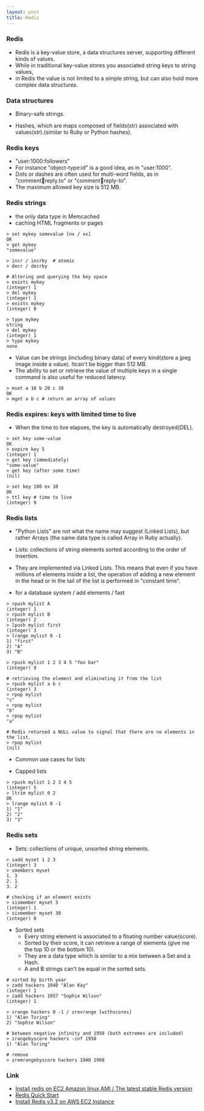 ```yaml
---
layout: post
title: Redis
---
```


### Redis

- Redis is a key-value store, a data structures server, supporting different kinds of values.
- While in traditional key-value stores you associated string keys to string values,
- in Redis the value is not limited to a simple string, but can also hold more complex data structures.

### Data structures

- Binary-safe strings.

- Hashes, which are maps composed of fields(str) associated with values(str).(similar to Ruby or Python hashes).

### Redis keys

- "user:1000:followers"
- For instance "object-type:id" is a good idea, as in "user:1000".
-  Dots or dashes are often used for multi-word fields, as in "comment:1234:reply.to" or "comment:1234:reply-to".
- The maximum allowed key size is 512 MB.

### Redis strings

- the only data type in Memcached
- caching HTML fragments or pages

```
> set mykey somevalue [nx / xx]
OK
> get mykey
"somevalue"

> incr / incrby  # atomic
> decr / decrby

# Altering and querying the key space
> exists mykey
(integer) 1
> del mykey
(integer) 1
> exists mykey
(integer) 0

> type mykey
string
> del mykey
(integer) 1
> type mykey
none
```

- Value can be strings (including binary data) of every kind(store a jpeg image inside a value). Itcan't be bigger than 512 MB.
- The ability to set or retrieve the value of multiple keys in a single command is also useful for reduced latency.

```
> mset a 10 b 20 c 30
OK
> mget a b c # return an array of values
```

### Redis expires: keys with limited time to live

- When the time to live elapses, the key is automatically destroyed(DEL).

```
> set key some-value
OK
> expire key 5
(integer) 1
> get key (immediately)
"some-value"
> get key (after some time)
(nil)

> set key 100 ex 10
OK
> ttl key # time to live
(integer) 9
```

### Redis lists

- "Python Lists" are not what the name may suggest (Linked Lists), but rather Arrays (the same data type is called Array in Ruby actually).

- Lists: collections of string elements sorted according to the order of insertion.
- They are implemented via Linked Lists. This means that even if you have millions of elements inside a list, the operation of adding a new element in the head or in the tail of the list is performed in "constant time".

- for a database system / add elements / fast

```
> rpush mylist A
(integer) 1
> rpush mylist B
(integer) 2
> lpush mylist first
(integer) 3
> lrange mylist 0 -1
1) "first"
2) "A"
3) "B"

> rpush mylist 1 2 3 4 5 "foo bar"
(integer) 9

# retrieving the element and eliminating it from the list
> rpush mylist a b c
(integer) 3
> rpop mylist
"c"
> rpop mylist
"b"
> rpop mylist
"a"

# Redis returned a NULL value to signal that there are no elements in the list.
> rpop mylist
(nil)
```

- Common use cases for lists

- Capped lists

```
> rpush mylist 1 2 3 4 5
(integer) 5
> ltrim mylist 0 2
OK
> lrange mylist 0 -1
1) "1"
2) "2"
3) "3"
```

### Redis sets

- Sets: collections of unique, unsorted string elements.

```
> sadd myset 1 2 3
(integer) 3
> smembers myset
1. 3
2. 1
3. 2

# checking if an element exists
> sismember myset 3
(integer) 1
> sismember myset 30
(integer) 0
```

- Sorted sets
  - Every string element is associated to a floating number value(score).
  - Sorted by their score, it can retrieve a range of elements (give me the top 10 or the bottom 10).
  - They are a data type which is similar to a mix between a Set and a Hash.
  -  A and B strings can't be equal in the sorted sets.

```
# sorted by birth year
> zadd hackers 1940 "Alan Kay"
(integer) 1
> zadd hackers 1957 "Sophie Wilson"
(integer) 1

> zrange hackers 0 -1 / zrevrange [withscores]
1) "Alan Turing"
2) "Sophie Wilson"

# between negative infinity and 1950 (both extremes are included)
> zrangebyscore hackers -inf 1950
1) "Alan Turing"

# remove
> zremrangebyscore hackers 1940 1960

```




### Link

- [Install redis on EC2 Amazon linux AMI / The latest stable Redis version](https://gist.github.com/ambuilding/1fd59869f8944f2eb834eb42cb5e470c)
- [Redis Quick Start](https://redis.io/topics/quickstart)
- [Install Redis v3.2 on AWS EC2 Instance](https://medium.com/@andrewcbass/install-redis-v3-2-on-aws-ec2-instance-93259d40a3ce)
